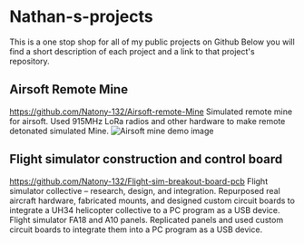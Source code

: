 # Nathan-s-projects
This is a one stop shop for all of my public projects on Github
Below you will find a short description of each project and a link to that project's repository.

## Airsoft Remote Mine 
https://github.com/Natony-132/Airsoft-remote-Mine
Simulated remote mine for airsoft. Used 915MHz LoRa radios and other hardware to make remote detonated simulated Mine.
![Airsoft mine demo image](/)

## Flight simulator construction and control board
https://github.com/Natony-132/Flight-sim-breakout-board-pcb
Flight simulator collective – research, design, and integration. Repurposed real aircraft hardware, fabricated mounts, and designed custom circuit boards to integrate a UH34 helicopter collective to a PC program as a USB device. 
Flight simulator FA18 and A10 panels. Replicated panels and used custom circuit boards to integrate them into a PC program as a USB device.
